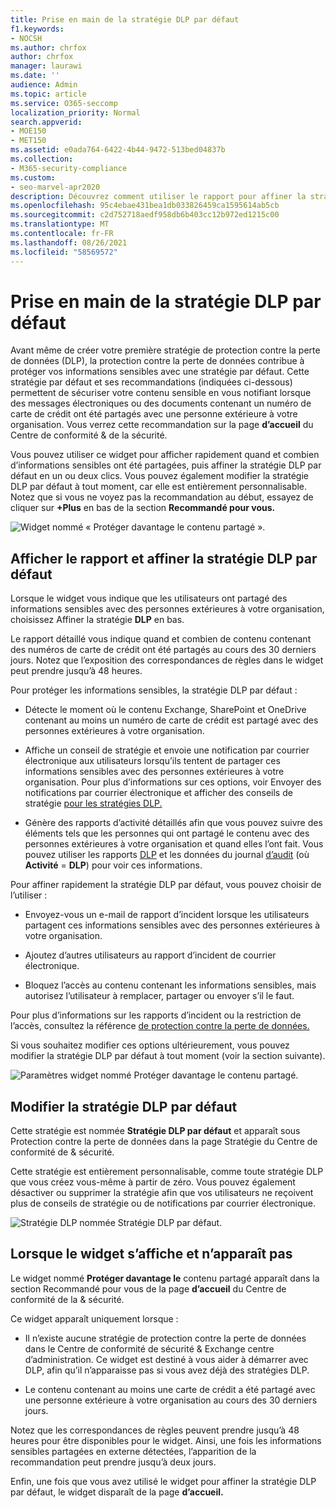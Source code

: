 ```yaml
---
title: Prise en main de la stratégie DLP par défaut
f1.keywords:
- NOCSH
ms.author: chrfox
author: chrfox
manager: laurawi
ms.date: ''
audience: Admin
ms.topic: article
ms.service: O365-seccomp
localization_priority: Normal
search.appverid:
- MOE150
- MET150
ms.assetid: e0ada764-6422-4b44-9472-513bed04837b
ms.collection:
- M365-security-compliance
ms.custom:
- seo-marvel-apr2020
description: Découvrez comment utiliser le rapport pour affiner la stratégie de protection contre la perte de données (DLP) par défaut de votre organisation.
ms.openlocfilehash: 95c4ebae431bea1db033826459ca1595614ab5cb
ms.sourcegitcommit: c2d752718aedf958db6b403cc12b972ed1215c00
ms.translationtype: MT
ms.contentlocale: fr-FR
ms.lasthandoff: 08/26/2021
ms.locfileid: "58569572"
---
```

# <a name="get-started-with-the-default-dlp-policy"></a>Prise en main de la stratégie DLP par défaut

Avant même de créer votre première stratégie de protection contre la perte de données (DLP), la protection contre la perte de données contribue à protéger vos informations sensibles avec une stratégie par défaut. Cette stratégie par défaut et ses recommandations (indiquées ci-dessous) permettent de sécuriser votre contenu sensible en vous notifiant lorsque des messages électroniques ou des documents contenant un numéro de carte de crédit ont été partagés avec une personne extérieure à votre organisation. Vous verrez cette recommandation sur la page **d’accueil** du Centre de conformité &amp; de la sécurité. 
  
Vous pouvez utiliser ce widget pour afficher rapidement quand et combien d’informations sensibles ont été partagées, puis affiner la stratégie DLP par défaut en un ou deux clics. Vous pouvez également modifier la stratégie DLP par défaut à tout moment, car elle est entièrement personnalisable. Notez que si vous ne voyez pas la recommandation au début, essayez de cliquer sur **+Plus** en bas de la section **Recommandé pour vous.** 
  
![Widget nommé « Protéger davantage le contenu partagé ».](../media/2bae6dbc-cc92-4f35-b54c-c36e60226b5b.png)
  
## <a name="view-the-report-and-refine-the-default-dlp-policy"></a>Afficher le rapport et affiner la stratégie DLP par défaut

Lorsque le widget vous indique que les utilisateurs ont partagé des informations sensibles avec des personnes extérieures à votre organisation, choisissez Affiner la stratégie **DLP** en bas. 
  
Le rapport détaillé vous indique quand et combien de contenu contenant des numéros de carte de crédit ont été partagés au cours des 30 derniers jours. Notez que l’exposition des correspondances de règles dans le widget peut prendre jusqu’à 48 heures.
  
Pour protéger les informations sensibles, la stratégie DLP par défaut :
  
- Détecte le moment où le contenu Exchange, SharePoint et OneDrive contenant au moins un numéro de carte de crédit est partagé avec des personnes extérieures à votre organisation.
    
- Affiche un conseil de stratégie et envoie une notification par courrier électronique aux utilisateurs lorsqu’ils tentent de partager ces informations sensibles avec des personnes extérieures à votre organisation. Pour plus d’informations sur ces options, voir Envoyer des notifications par courrier électronique et afficher des conseils de stratégie [pour les stratégies DLP.](use-notifications-and-policy-tips.md)
    
- Génère des rapports d’activité détaillés afin que vous pouvez suivre des éléments tels que les personnes qui ont partagé le contenu avec des personnes extérieures à votre organisation et quand elles l’ont fait. Vous pouvez utiliser les rapports [DLP](view-the-dlp-reports.md) et les données du journal [d’audit](search-the-audit-log-in-security-and-compliance.md) (où **Activité**  =  **DLP**) pour voir ces informations.
    
Pour affiner rapidement la stratégie DLP par défaut, vous pouvez choisir de l’utiliser :
  
- Envoyez-vous un e-mail de rapport d’incident lorsque les utilisateurs partagent ces informations sensibles avec des personnes extérieures à votre organisation.
    
- Ajoutez d’autres utilisateurs au rapport d’incident de courrier électronique.
    
- Bloquez l’accès au contenu contenant les informations sensibles, mais autorisez l’utilisateur à remplacer, partager ou envoyer s’il le faut.
    
Pour plus d’informations sur les rapports d’incident ou la restriction de l’accès, consultez la référence [de protection contre la perte de données.](data-loss-prevention-policies.md)
  
Si vous souhaitez modifier ces options ultérieurement, vous pouvez modifier la stratégie DLP par défaut à tout moment (voir la section suivante).
  
![Paramètres widget nommé Protéger davantage le contenu partagé.](../media/dad30a84-2715-4c0a-a5c5-44d85492363e.png)
  
## <a name="edit-the-default-dlp-policy"></a>Modifier la stratégie DLP par défaut

Cette stratégie est nommée **Stratégie DLP par défaut** et apparaît sous Protection contre la perte de données dans la page Stratégie du Centre de conformité de   &amp; sécurité. 
  
Cette stratégie est entièrement personnalisable, comme toute stratégie DLP que vous créez vous-même à partir de zéro. Vous pouvez également désactiver ou supprimer la stratégie afin que vos utilisateurs ne reçoivent plus de conseils de stratégie ou de notifications par courrier électronique.
  
![Stratégie DLP nommée Stratégie DLP par défaut.](../media/260731e8-4d57-4c98-abec-07b052ec48d5.png)
  
## <a name="when-the-widget-does-and-does-not-appear"></a>Lorsque le widget s’affiche et n’apparaît pas

Le widget nommé **Protéger davantage le** contenu partagé apparaît dans la section Recommandé pour vous de la page **d’accueil** du Centre de conformité de la  &amp; sécurité. 
  
Ce widget apparaît uniquement lorsque :
  
- Il n’existe aucune stratégie de protection contre la perte de données dans le Centre de conformité de sécurité &amp; Exchange centre d’administration. Ce widget est destiné à vous aider à démarrer avec DLP, afin qu’il n’apparaisse pas si vous avez déjà des stratégies DLP.
    
- Le contenu contenant au moins une carte de crédit a été partagé avec une personne extérieure à votre organisation au cours des 30 derniers jours.
    
Notez que les correspondances de règles peuvent prendre jusqu’à 48 heures pour être disponibles pour le widget. Ainsi, une fois les informations sensibles partagées en externe détectées, l’apparition de la recommandation peut prendre jusqu’à deux jours.
  
Enfin, une fois que vous avez utilisé le widget pour affiner la stratégie DLP par défaut, le widget disparaît de la page **d’accueil.** 
  


